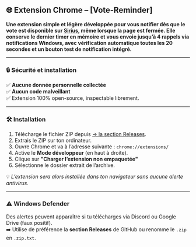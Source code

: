 ## 🌐 Extension Chrome – [Vote-Reminder]

**Une extension simple et légère développée pour vous notifier dès que le vote est disponible sur [Sirius](https://sirius-game.fr/vote), même lorsque la page est fermée. Elle conserve le dernier timer en mémoire et vous envoie jusqu’à 4 rappels via notifications Windows, avec vérification automatique toutes les 20 secondes et un bouton test de notification intégré.**

---

### 🔒 Sécurité et installation

✅ **Aucune donnée personnelle collectée**  
✅ **Aucun code malveillant**  
✅ Extension 100% open-source, inspectable librement.

---

### 🛠️ Installation

1. Télécharge le fichier ZIP depuis [→ la section Releases](https://github.com/ton-dépôt/releases).
2. Extrais le ZIP sur ton ordinateur.
3. Ouvre Chrome et va à l’adresse suivante : `chrome://extensions/`
4. Active le **Mode développeur** (en haut à droite).
5. Clique sur **"Charger l’extension non empaquetée"**
6. Sélectionne le dossier extrait de l’archive.

💡 *L’extension sera alors installée dans ton navigateur sans aucune alerte antivirus.*

---

### ⚠️ Windows Defender

Des alertes peuvent apparaître si tu télécharges via Discord ou Google Drive (faux positif).  
➡️ Utilise de préférence la **section Releases** de GitHub ou renomme le `.zip` en `.zip.txt`.
